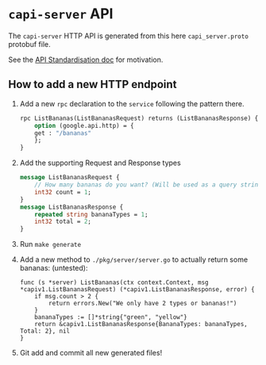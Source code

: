 # `capi-server` API

The `capi-server` HTTP API is generated from this here `capi_server.proto` protobuf file.

See the [API Standardisation doc](https://gist.github.com/bigkevmcd/d97ddd38c5d82430bdc85f783e26b72e) for motivation.

## How to add a new HTTP endpoint

1. Add a new `rpc` declaration to the `service` following the pattern there.

   ```protobuf
   rpc ListBananas(ListBananasRequest) returns (ListBananasResponse) {
       option (google.api.http) = {
       get : "/bananas"
       };
   }
   ```

2. Add the supporting Request and Response types

   ```protobuf
   message ListBananasRequest {
       // How many bananas do you want? (Will be used as a query string)
       int32 count = 1;
   }
   message ListBananasResponse {
       repeated string bananaTypes = 1;
       int32 total = 2;
   }
   ```

3. Run `make generate`
4. Add a new method to `./pkg/server/server.go` to actually return some bananas: (untested):
   ```golang
   func (s *server) ListBananas(ctx context.Context, msg *capiv1.ListBananasRequest) (*capiv1.ListBananasResponse, error) {
       if msg.count > 2 {
           return errors.New("We only have 2 types or bananas!")
       }
       bananaTypes := []*string{"green", "yellow"}
       return &capiv1.ListBananasResponse{BananaTypes: bananaTypes, Total: 2}, nil
   }
   ```
5. Git add and commit all new generated files!
